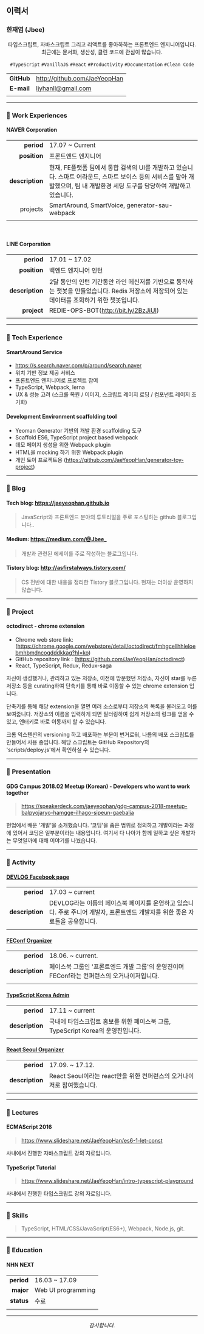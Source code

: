 ## 이력서

### 한재엽 (Jbee)

<div align="center">

타입스크립트, 자바스크립트 그리고 리액트를 좋아하하는 프론트엔드 엔지니어입니다. 최근에는 문서화, 생산성, 클린 코드에 관심이 많습니다.

`#TypeScript` `#VanillaJS` `#React` `#Productivity` `#Documentation` `#Clean Code`

</div>

|            |                              |
| :--------: | ---------------------------- |
| **GitHub** | http://github.com/JaeYeopHan |
| **E-mail** | ljyhanll@gmail.com           |
|            |                              |

---

### :lemon: Work Experiences

#### NAVER Corporation

|                 |                                                                                                         |
| --------------: | ------------------------------------------------------------------------------------------------------- |
| **period**      | 17.07 ~ Current                                                                                         |
| **position**    | 프론트엔드 엔지니어                                                                                              |
| **description** | 현재, FE플랫폼 팀에서 통합 검색의 UI를 개발하고 있습니다. 스마트 어라운드, 스마트 보이스 등의 서비스를 맡아 개발했으며, 팀 내 개발환경 세팅 도구를 담당하여 개발하고 있습니다. |
| projects        | SmartAround, SmartVoice, generator-sau-webpack                                                          |
|                 |                                                                                                         |

<br/>

#### LINE Corporation

|                 |                                                                                     |
| --------------: | ----------------------------------------------------------------------------------- |
| **period**      | 17.01 ~ 17.02                                                                       |
| **position**    | 백엔드 엔지니어 인턴                                                                         |
| **description** | 2달 동안의 인턴 기간동안 라인 메신저를 기반으로 동작하는 챗봇을 만들었습니다. Redis 저장소에 저장되어 있는 데이터를 조회하기 위한 챗봇입니다. |
| **project**     | REDIE-OPS-BOT(http://bit.ly/2BzJiUl)                                                |
|                 |                                                                                     |

---

### :banana: Tech Experience

#### SmartAround Service

- https://s.search.naver.com/p/around/search.naver
- 위치 기반 정보 제공 서비스
- 프론트엔드 엔지니어로 프로젝트 참여
- TypeScript, Webpack, lerna
- UX & 성능 고려 (스크롤 복원 / 이미지, 스크립트 레이지 로딩 / 컴포넌트 레이지 초기화)



#### Development Environment scaffolding tool

- Yeoman Generator 기반의 개발 환경 scaffolding 도구
- Scaffold ES6, TypeScript project based webpack
- 데모 페이지 생성을 위한 Webpack plugin
- HTML을 mocking 하기 위한 Webpack plugin
- 개인 토이 프로젝트용 (https://github.com/JaeYeopHan/generator-toy-project)


---


### :tangerine: Blog

#### Tech blog: https://jaeyeophan.github.io

> JavaScript와 프론트엔드 분야의 튜토리얼을 주로 포스팅하는 github 블로그입니다..

#### Medium: https://medium.com/@Jbee_

> 개발과 관련된 에세이를 주로 작성하는 블로그입니다.

#### Tistory blog: http://asfirstalways.tistory.com/

> CS 전반에 대한 내용을 정리한 Tistory 블로그입니다. 현재는 더이상 운영하지 않습니다.


---


### :watermelon: Project

#### octodirect - chrome extension

- Chrome web store link: (https://chrome.google.com/webstore/detail/octodirect/fmhgcellhhleloebmhbmdncogdddkkag?hl=ko)
- GitHub repository link : (https://github.com/JaeYeopHan/octodirect)
- React, TypeScript, Redux, Redux-saga

자신이 생성했거나, 관리하고 있는 저장소, 이전에 방문했던 저장소, 자신이 star를 누른 저장소 등을 curating하여 단축키를 통해 바로 이동할 수 있는 chrome extension 입니다.

단축키를 통해 해당 extension을 열면 여러 소스로부터 저장소의 목록을 불러오고 이를 보여줍니다. 저장소의 이름을 입력하게 되면 필터링하여 쉽게 저장소의 링크를 얻을 수 있고, 엔터키로 바로 이동까지 할 수 있습니다.

크롬 익스텐션의 versioning 하고 배포하는 부분이 번거로워, 나름의 배포 스크립트를 만들어서 사용 중입니다. 해당 스크립트는 GitHub Repository의 'scripts/deploy.js'에서 확인하실 수 있습니다.


---


### :eggplant: Presentation

#### GDG Campus 2018.02 Meetup (Korean) - Developers who want to work together

> https://speakerdeck.com/jaeyeophan/gdg-campus-2018-meetup-balpyojaryo-hamgge-ilhago-sipeun-gaebalja

현업에서 배운 '개발'을 소개했습니다. '코딩'을 좁은 범위로 정의하고 개발이라는 과정에 있어서 코딩은 일부분이라는 내용입니다. 여기서 다 나아가 함께 일하고 싶은 개발자는 무엇일까에 대해 이야기를 나눴습니다.

---

### :cherries: Activity

#### [DEVLOG Facebook page](https://www.facebook.com/Jbee.dev/)

|                 |                                                                            |
| --------------: | -------------------------------------------------------------------------- |
| **period**      | 17.03 ~ current                                                            |
| **description** | DEVLOG라는 이름의 페이스북 페이지를 운영하고 있습니다. 주로 주니어 개발자, 프론트엔드 개발자를 위한 좋은 자료들을 공유합니다. |
|                 |                                                                            |


#### [FEConf Organizer](https://2017.feconf.kr/)

|                 |                                                        |
| --------------: | ------------------------------------------------------ |
| **period**      | 18.06. ~ current.                                      |
| **description** | 페이스북 그룹인 '프론트엔드 개발 그룹'의 운영진이며 FEConf라는 컨퍼런스의 오거나이저입니다. |
|                 |                                                        |


#### [TypeScript Korea Admin](https://www.facebook.com/groups/TSKorea/)

|                 |                                                      |
| --------------: | ---------------------------------------------------- |
| **period**      | 17.11 ~ current                                      |
| **description** | 국내에 타입스크립트 홍보를 위한 페이스북 그룹, TypeScript Korea의 운영진입니다. |
|                 |                                                      |

#### [React Seoul Organizer](http://seoul.reactjs.kr/)

|                 |                                                |
| --------------: | ---------------------------------------------- |
| **period**      | 17.09. ~ 17.12.                                |
| **description** | React Seoul이라는 react만을 위한 컨퍼런스의 오거나이저로 참여했습니다. |
|                 |                                                |

---

### :grapes: Lectures

#### ECMAScript 2016
> https://www.slideshare.net/JaeYeopHan/es6-1-let-const

사내에서 진행한 자바스크립트 강의 자료입니다.

#### TypeScript Tutorial
> https://www.slideshare.net/JaeYeopHan/intro-typescript-playground

사내에서 진행한 타입스크립트 강의 자료입니다.


---


### :melon: Skills

> TypeScript, HTML/CSS/JavaScript(ES6+), Webpack, Node.js, git.


---


### :peach: Education

#### NHN NEXT

|            |                    |
| ---------: | ------------------ |
| **period** | 16.03 ~ 17.09      |
| **major**  | Web UI programming |
| **status** | 수료                 |
|            |                    |

---

<div align="center">

_감사합니다._

</div>
